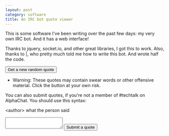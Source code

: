 ```yaml
---
layout: post
category: software
title: An IRC bot quote viewer
---
```


This is some software I've been writing over the past few days: my very own IRC bot. And it has a web interface!

Thanks to jquery, socket.io, and other great libraries, I got this to work. Also, thanks to &#124;, who pretty much told me how to write this bot. And wrote half the code.

<input type="button" value="Get a new random quote" id="get"/>

<ul id="quotes">
    <li>Warning: These quotes may contain swear words or other offensive material. Click the button at your own risk.</li>
</ul>

<p id="number"/>

You can also submit quotes, if you're not a member of #techtalk on AlphaChat. You should use this syntax:

&lt;author&gt; what the person said

<textarea id="quotebox"></textarea>

<input type="button" value="Submit a quote" id="submit"/>

<script src="http://cdn.jsdelivr.net/socket.io-client/1.3.2/socket.io.min.js"></script>
<script src="http://cdn.jsdelivr.net/jquery/1.11.3/jquery.min.js"></script>
<script type="text/javascript">
    var socket = io('robit.herokuapp.com');

    function sanitize(input){
      return input.replace(/</g, "&lt;").replace(/>/g, "&gt;")
    }

    $(document).ready(function (){

        $("#submit").click(function () {
            socket.emit("submitquote", $("#quotebox").val());
            alert("Quote submitted.");
        });

        $("#get").click(function () {
            socket.emit("getquote");
        });

        socket.on("quote", function(sentQuote){
            $("#quotes").empty();
            sentQuote.chat.forEach(function(entry){
                $("#quotes").append("<li><strong>" + sanitize(entry.nick) + "</strong> - " + sanitize(entry.text) + "</li>");
            });
        });

        socket.on("number", function(number){
            $("#number").text("The counter is currently set to " + number)
        });
    });
</script>
